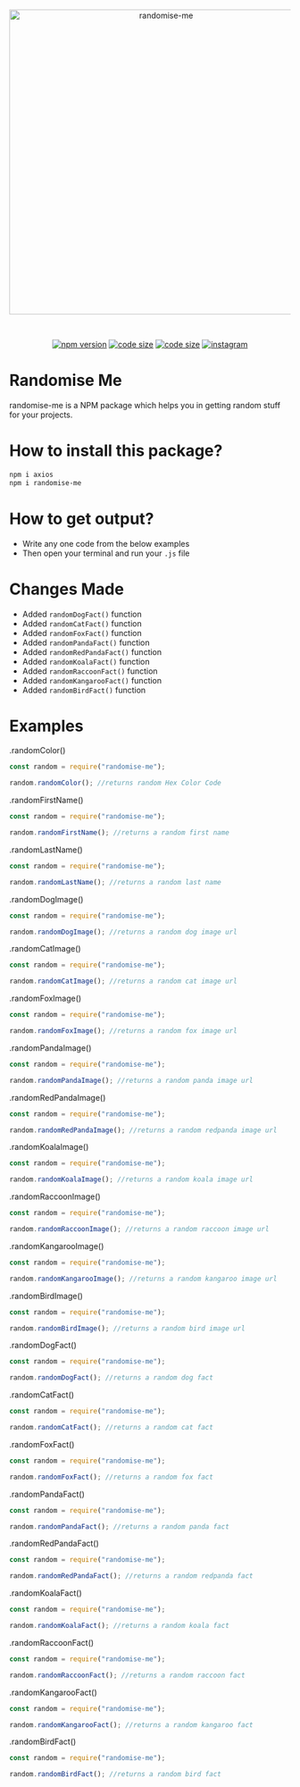 <div align="center">
  <br />
  <p>
    <a href="https://www.npmjs.com/package/randomise-me"><img src="https://imgur.com/VSiZ5hr.png" width="546" alt="randomise-me" /></a>
  </p>
  <br />
  <p>
    <a href="https://www.npmjs.com/package/randomise-me"><img src="https://img.shields.io/npm/v/randomise-me?color=red&style=for-the-badge" alt="npm version" /></a>
    <a href="https://github.com/ItzAshu397/Randomise-Me"><img src="https://img.shields.io/github/languages/code-size/ItzAshu397/Randomise-Me?style=for-the-badge" alt="code size" /></a>
    <a href="https://patreon.com/ashutoshswamy"><img src="https://img.shields.io/badge/Patreon-Donate%20Us-orange?style=for-the-badge" alt="code size" /></a>
    <a href="https://www.instagram.com/itzashu397/"><img alt="instagram" title="Instagram" src="https://img.shields.io/badge/-ItzAshu397's%20Instagram-E1306C?style=for-the-badge&logo=instagram&logoColor=white"/></a>
  </p>
</div>

# Randomise Me

randomise-me is a NPM package which helps you in getting random stuff for your projects.

# How to install this package?

```sh
npm i axios
npm i randomise-me
```

# How to get output?

- Write any one code from the below examples
- Then open your terminal and run your `.js` file

# Changes Made

- Added `randomDogFact()` function
- Added `randomCatFact()` function
- Added `randomFoxFact()` function
- Added `randomPandaFact()` function
- Added `randomRedPandaFact()` function
- Added `randomKoalaFact()` function
- Added `randomRaccoonFact()` function
- Added `randomKangarooFact()` function
- Added `randomBirdFact()` function

# Examples

.randomColor()

```js
const random = require("randomise-me");

random.randomColor(); //returns random Hex Color Code
```

.randomFirstName()

```js
const random = require("randomise-me");

random.randomFirstName(); //returns a random first name
```

.randomLastName()

```js
const random = require("randomise-me");

random.randomLastName(); //returns a random last name
```

.randomDogImage()

```js
const random = require("randomise-me");

random.randomDogImage(); //returns a random dog image url
```

.randomCatImage()

```js
const random = require("randomise-me");

random.randomCatImage(); //returns a random cat image url
```

.randomFoxImage()

```js
const random = require("randomise-me");

random.randomFoxImage(); //returns a random fox image url
```

.randomPandaImage()

```js
const random = require("randomise-me");

random.randomPandaImage(); //returns a random panda image url
```

.randomRedPandaImage()

```js
const random = require("randomise-me");

random.randomRedPandaImage(); //returns a random redpanda image url
```

.randomKoalaImage()

```js
const random = require("randomise-me");

random.randomKoalaImage(); //returns a random koala image url
```

.randomRaccoonImage()

```js
const random = require("randomise-me");

random.randomRaccoonImage(); //returns a random raccoon image url
```

.randomKangarooImage()

```js
const random = require("randomise-me");

random.randomKangarooImage(); //returns a random kangaroo image url
```

.randomBirdImage()

```js
const random = require("randomise-me");

random.randomBirdImage(); //returns a random bird image url
```

.randomDogFact()

```js
const random = require("randomise-me");

random.randomDogFact(); //returns a random dog fact
```

.randomCatFact()

```js
const random = require("randomise-me");

random.randomCatFact(); //returns a random cat fact
```

.randomFoxFact()

```js
const random = require("randomise-me");

random.randomFoxFact(); //returns a random fox fact
```

.randomPandaFact()

```js
const random = require("randomise-me");

random.randomPandaFact(); //returns a random panda fact
```

.randomRedPandaFact()

```js
const random = require("randomise-me");

random.randomRedPandaFact(); //returns a random redpanda fact
```

.randomKoalaFact()

```js
const random = require("randomise-me");

random.randomKoalaFact(); //returns a random koala fact
```

.randomRaccoonFact()

```js
const random = require("randomise-me");

random.randomRaccoonFact(); //returns a random raccoon fact
```

.randomKangarooFact()

```js
const random = require("randomise-me");

random.randomKangarooFact(); //returns a random kangaroo fact
```

.randomBirdFact()

```js
const random = require("randomise-me");

random.randomBirdFact(); //returns a random bird fact
```
